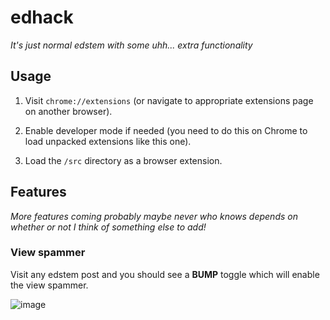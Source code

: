 # edhack

*It's just normal edstem with some uhh... extra functionality*

## Usage

1. Visit `chrome://extensions` (or navigate to appropriate extensions page on another browser).

2. Enable developer mode if needed (you need to do this on Chrome to load unpacked extensions like this one).

3. Load the `/src` directory as a browser extension.


## Features

*More features coming probably maybe never who knows depends on whether or not I think of something else to add!*


### View spammer

Visit any edstem post and you should see a **BUMP** toggle which will enable the view spammer.

![image](https://user-images.githubusercontent.com/15044549/187069651-09f09b88-a047-4174-a074-83a91b7393d4.png)



